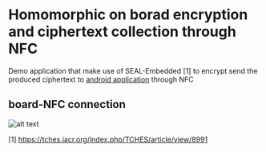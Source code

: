 # Homomorphic on borad encryption and ciphertext collection through NFC
Demo application that make use of  SEAL-Embedded [1] to encrypt  send the produced ciphertext to  [android application](https://github.com/Geordat/seal_stm32/tree/main/source_ST25NFCApplication_V3.7.0) through NFC



## board-NFC connection 
![alt text](https://github.com/Geordat/seal_stm32/blob/main/nfc_seal/e.png?raw=true)

[1] https://tches.iacr.org/index.php/TCHES/article/view/8991
